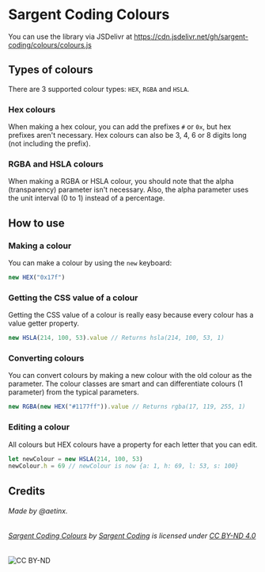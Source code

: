 # Sargent Coding Colours
You can use the library via JSDelivr at https://cdn.jsdelivr.net/gh/sargent-coding/colours/colours.js

## Types of colours
There are 3 supported colour types: `HEX`, `RGBA` and `HSLA`.

### Hex colours
When making a hex colour, you can add the prefixes `#` or `0x`, but hex prefixes aren't necessary. Hex colours can also be 3, 4, 6 or 8 digits long (not including the prefix).

### RGBA and HSLA colours
When making a RGBA or HSLA colour, you should note that the alpha (transparency) parameter isn't necessary. Also, the alpha parameter uses the unit interval (0 to 1) instead of a percentage.

## How to use
### Making a colour
You can make a colour by using the `new` keyboard:
```js
new HEX("0x17f")
```

### Getting the CSS value of a colour
Getting the CSS value of a colour is really easy because every colour has a value getter property.
```js
new HSLA(214, 100, 53).value // Returns hsla(214, 100, 53, 1)
```

### Converting colours
You can convert colours by making a new colour with the old colour as the parameter. The colour classes are smart and can differentiate colours (1 parameter) from the typical parameters.
```js
new RGBA(new HEX("#1177ff")).value // Returns rgba(17, 119, 255, 1)
```

### Editing a colour
All colours but HEX colours have a property for each letter that you can edit.
```js
let newColour = new HSLA(214, 100, 53)
newColour.h = 69 // newColour is now {a: 1, h: 69, l: 53, s: 100}
  ```

## Credits
###### Made by @aetinx.

###### [Sargent Coding Colours](https://github.com/sargent-coding/colours/) by [Sargent Coding](https://saco.ml) is licensed under [CC BY-ND 4.0](http://creativecommons.org/licenses/by-nd/4.0/)

![CC BY-ND](https://licensebuttons.net/l/by-nd/4.0/88x31.png)
